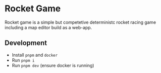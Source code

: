 # Rocket Game

Rocket game is a simple but competetive deterministc rocket racing game including a map editor build as a web-app.

## Development

-   Install `pnpm` and `docker`
-   Run `pnpm i`
-   Run `pnpm dev` (ensure docker is running)

